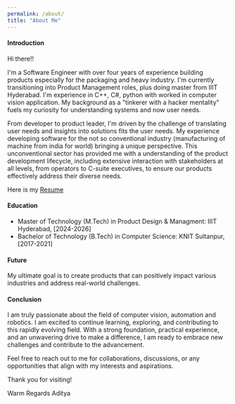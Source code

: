 ```yaml
---
permalink: /about/
title: "About Me"
---
```

#### Introduction

Hi there!!

I'm a Software Engineer with over four years of experience building products especially for the packaging and heavy industry. I'm currently transitioning into Product Management roles, plus doing master from IIIT Hyderabad. I'm experience in C++, C#, python with worked in computer vision application. My background as a "tinkerer with a hacker mentality" fuels my curiosity for understanding systems and now user needs.

From developer to product leader, I'm driven by the challenge of translating user needs and insights into solutions fits the user needs. My experience developing software for the not so conventional industry (manufacturing of machine from india for world) bringing a unique perspective. This unconventional sector has provided me with a understanding of the product development lifecycle, including extensive interaction with stakeholders at all levels, from operators to C-suite executives, to ensure our products effectively address their diverse needs.

Here is my [Resume](https://drive.google.com/drive/folders/1S7-XrgFijp-Jpd7bezqt1QFVx8VNaWlQ?usp=drive_link)

#### Education

* Master of Technology (M.Tech) in Product Design & Managment: IIIT Hyderabad, [2024-2026]
* Bachelor of Technology (B.Tech) in Computer Science: KNIT Sultanpur, [2017-2021]

#### Future

My ultimate goal is to create products that can positively impact various industries and address real-world challenges.

#### Conclusion

I am truly passionate about the field of computer vision, automation and robotics. I am excited to continue learning, exploring, and contributing to this rapidly evolving field. With a strong foundation, practical experience, and an unwavering drive to make a difference, I am ready to embrace new challenges and contribute to the advancement.

Feel free to reach out to me for collaborations, discussions, or any opportunities that align with my interests and aspirations.

Thank you for visiting!

Warm Regards
Aditya
